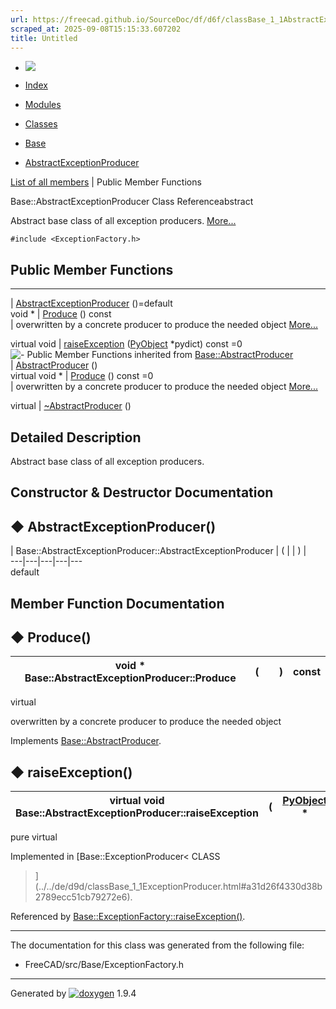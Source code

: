```yaml
---
url: https://freecad.github.io/SourceDoc/df/d6f/classBase_1_1AbstractExceptionProducer.html
scraped_at: 2025-09-08T15:15:33.607202
title: Untitled
---
```


  * [ ![](https://www.freecad.org/svg/logo-freecad.svg) ](https://freecadweb.org "FreeCAD")
  * [Index](../../index.html "Index")
  * [Modules](../../modules.html "Modules list")
  * [Classes](../../annotated.html "Annotated list")

  * [Base](../../db/d07/namespaceBase.html)
  * [AbstractExceptionProducer](../../df/d6f/classBase_1_1AbstractExceptionProducer.html)

[List of all members](../../d0/dbd/classBase_1_1AbstractExceptionProducer-members.html) | Public Member Functions

Base::AbstractExceptionProducer Class Referenceabstract

Abstract base class of all exception producers.
[More...](../../df/d6f/classBase_1_1AbstractExceptionProducer.html#details)

`#include <ExceptionFactory.h>`

##  Public Member Functions  
  
---  
|
[AbstractExceptionProducer](../../df/d6f/classBase_1_1AbstractExceptionProducer.html#a7b52c0ffcebc29cd16e7771b244dfed7)
()=default  
void * | [Produce](../../df/d6f/classBase_1_1AbstractExceptionProducer.html#a984f2c9a1beb7cab99ab309ea594ca1d) () const  
| overwritten by a concrete producer to produce the needed object
[More...](../../df/d6f/classBase_1_1AbstractExceptionProducer.html#a984f2c9a1beb7cab99ab309ea594ca1d)  
  
virtual void | [raiseException](../../df/d6f/classBase_1_1AbstractExceptionProducer.html#a2e63c17d75a2bf3c0c4e1070fea77cf2) ([PyObject](../../df/d1b/classPyObject.html) *pydict) const =0  
![-](../../closed.png) Public Member Functions inherited from
[Base::AbstractProducer](../../d8/dd4/classBase_1_1AbstractProducer.html)  
|
[AbstractProducer](../../d8/dd4/classBase_1_1AbstractProducer.html#afc58598cf1857d1d1d7651f38bd345e1)
()  
virtual void * | [Produce](../../d8/dd4/classBase_1_1AbstractProducer.html#a9c842c6ee88bf510bfb650f75f6744eb) () const =0  
| overwritten by a concrete producer to produce the needed object
[More...](../../d8/dd4/classBase_1_1AbstractProducer.html#a9c842c6ee88bf510bfb650f75f6744eb)  
  
virtual | [~AbstractProducer](../../d8/dd4/classBase_1_1AbstractProducer.html#a5af6800ada5b6d66d3224c4dc09b8126) ()  
  
## Detailed Description

Abstract base class of all exception producers.

## Constructor & Destructor Documentation

## ◆ AbstractExceptionProducer()

| Base::AbstractExceptionProducer::AbstractExceptionProducer  | ( | | ) |   
---|---|---|---|---  
default  
  
## Member Function Documentation

## ◆ Produce()

| void * Base::AbstractExceptionProducer::Produce  | ( | | ) |  const  
---|---|---|---|---  
virtual  
  
overwritten by a concrete producer to produce the needed object

Implements
[Base::AbstractProducer](../../d8/dd4/classBase_1_1AbstractProducer.html#a9c842c6ee88bf510bfb650f75f6744eb).

## ◆ raiseException()

| virtual void Base::AbstractExceptionProducer::raiseException  | ( | [PyObject](../../df/d1b/classPyObject.html) *  | _pydict_| ) |  const  
---|---|---|---|---|---  
pure virtual  
  
Implemented in [Base::ExceptionProducer< CLASS
>](../../de/d9d/classBase_1_1ExceptionProducer.html#a31d26f4330d38b2789ecc51cb79272e6).

Referenced by
[Base::ExceptionFactory::raiseException()](../../de/d60/classBase_1_1ExceptionFactory.html#a026955dc51bc6bdfad999fc684393b43).

* * *

The documentation for this class was generated from the following file:

  * FreeCAD/src/Base/ExceptionFactory.h

* * *

Generated by
[![doxygen](../../doxygen.svg)](https://www.doxygen.org/index.html) 1.9.4

